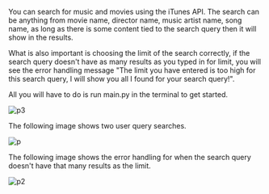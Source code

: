 You can search for music and movies using the iTunes API. The search can be anything from movie name, director name, music artist name, song name, as long as there is some content tied to the search query then it will show in the results. 

What is also important is choosing the limit of the search correctly, if the search query doesn't have as many results as you typed in for limit, you will see the error handling message "The limit you have entered is too high for this search query, I will show you all I found for your search query!".

All you will have to do is run main.py in the terminal to get started.

![p3](https://user-images.githubusercontent.com/35476666/125229562-eaa5d480-e28b-11eb-8ceb-70bc76c5dbd1.PNG)

The following image shows two user query searches.

![p](https://user-images.githubusercontent.com/35476666/125230327-6eac8c00-e28d-11eb-8785-6ca61385f276.PNG)

The following image shows the error handling for when the search query doesn't have that many results as the limit.

![p2](https://user-images.githubusercontent.com/35476666/125229496-c9dd7f00-e28b-11eb-96ed-de7b653ca8de.PNG)
